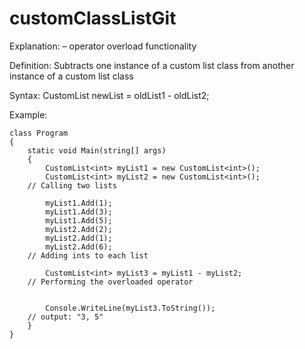# customClassListGit

Explanation: – operator overload functionality

Definition: Subtracts one instance of a custom list class from another instance of a custom list class

Syntax: CustomList<int> newList = oldList1 - oldList2;

Example:

    class Program
    {
        static void Main(string[] args)
        {
            CustomList<int> myList1 = new CustomList<int>();
            CustomList<int> myList2 = new CustomList<int>();
	    // Calling two lists

            myList1.Add(1);
            myList1.Add(3);
            myList1.Add(5);
            myList2.Add(2);
            myList2.Add(1);
            myList2.Add(6);
	    // Adding ints to each list

            CustomList<int> myList3 = myList1 - myList2;
	    // Performing the overloaded operator


            Console.WriteLine(myList3.ToString()); 
	    // output: "3, 5"
        }
    }